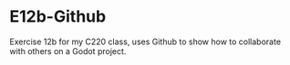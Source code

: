 # E12b-Github

Exercise 12b for my C220 class, uses Github to show how to collaborate with others on a Godot project.
